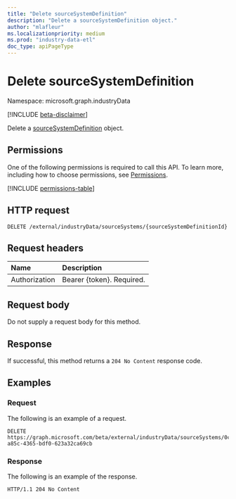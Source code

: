 ```yaml
---
title: "Delete sourceSystemDefinition"
description: "Delete a sourceSystemDefinition object."
author: "mlafleur"
ms.localizationpriority: medium
ms.prod: "industry-data-etl"
doc_type: apiPageType
---
```


# Delete sourceSystemDefinition

Namespace: microsoft.graph.industryData

[!INCLUDE [beta-disclaimer](../../includes/beta-disclaimer.md)]

Delete a [sourceSystemDefinition](../resources/industrydata-sourcesystemdefinition.md) object.

## Permissions

One of the following permissions is required to call this API. To learn more, including how to choose permissions, see [Permissions](/graph/permissions-reference).

<!-- { "blockType": "permissions", "name": "industrydata_sourcesystemdefinition_delete" } -->
[!INCLUDE [permissions-table](../includes/permissions/industrydata-sourcesystemdefinition-delete-permissions.md)]

## HTTP request

<!-- {
  "blockType": "ignored"
}
-->

```http
DELETE /external/industryData/sourceSystems/{sourceSystemDefinitionId}
```

## Request headers

| Name          | Description                 |
| :------------ | :-------------------------- |
| Authorization | Bearer {token}. Required.   |

## Request body

Do not supply a request body for this method.

## Response

If successful, this method returns a `204 No Content` response code.

## Examples

### Request

The following is an example of a request.

<!-- {
  "blockType": "request",
  "name": "create_sourcesystemdefinition_from_",
  "sampleKeys": ["0c629a1a-a85c-4365-bdf0-623a32ca69cb"]
}
-->

```http
DELETE https://graph.microsoft.com/beta/external/industryData/sourceSystems/0c629a1a-a85c-4365-bdf0-623a32ca69cb
```

### Response

The following is an example of the response.

<!-- {
  "blockType": "response",
  "truncated": true
}
-->

```http
HTTP/1.1 204 No Content
```
